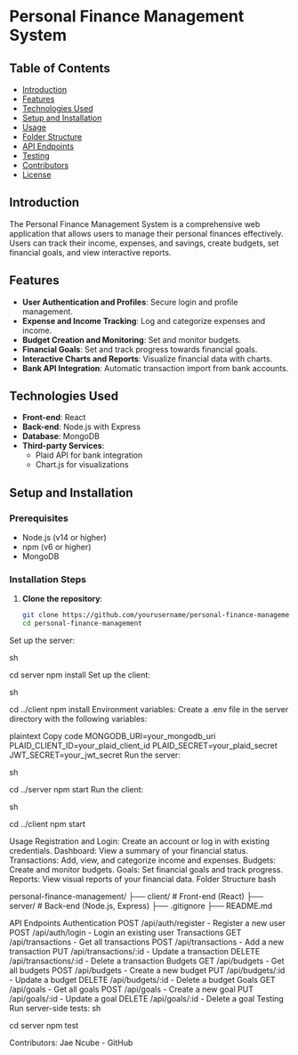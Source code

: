 # Personal Finance Management System

## Table of Contents
- [Introduction](#introduction)
- [Features](#features)
- [Technologies Used](#technologies-used)
- [Setup and Installation](#setup-and-installation)
- [Usage](#usage)
- [Folder Structure](#folder-structure)
- [API Endpoints](#api-endpoints)
- [Testing](#testing)
- [Contributors](#contributors)
- [License](#license)

## Introduction
The Personal Finance Management System is a comprehensive web application that allows users to manage their personal finances effectively. Users can track their income, expenses, and savings, create budgets, set financial goals, and view interactive reports.

## Features
- **User Authentication and Profiles**: Secure login and profile management.
- **Expense and Income Tracking**: Log and categorize expenses and income.
- **Budget Creation and Monitoring**: Set and monitor budgets.
- **Financial Goals**: Set and track progress towards financial goals.
- **Interactive Charts and Reports**: Visualize financial data with charts.
- **Bank API Integration**: Automatic transaction import from bank accounts.

## Technologies Used
- **Front-end**: React
- **Back-end**: Node.js with Express
- **Database**: MongoDB
- **Third-party Services**:
  - Plaid API for bank integration
  - Chart.js for visualizations

## Setup and Installation
### Prerequisites
- Node.js (v14 or higher)
- npm (v6 or higher)
- MongoDB

### Installation Steps
1. **Clone the repository**:
   ```sh
   git clone https://github.com/yourusername/personal-finance-management.git
   cd personal-finance-management

Set up the server:

sh

cd server
npm install
Set up the client:

sh


cd ../client
npm install
Environment variables:
Create a .env file in the server directory with the following variables:

plaintext
Copy code
MONGODB_URI=your_mongodb_uri
PLAID_CLIENT_ID=your_plaid_client_id
PLAID_SECRET=your_plaid_secret
JWT_SECRET=your_jwt_secret
Run the server:

sh

cd ../server
npm start
Run the client:

sh

cd ../client
npm start

Usage
Registration and Login: Create an account or log in with existing credentials.
Dashboard: View a summary of your financial status.
Transactions: Add, view, and categorize income and expenses.
Budgets: Create and monitor budgets.
Goals: Set financial goals and track progress.
Reports: View visual reports of your financial data.
Folder Structure
bash

personal-finance-management/
  ├── client/          # Front-end (React)
  ├── server/          # Back-end (Node.js, Express)
  ├── .gitignore
  ├── README.md

API Endpoints
Authentication
POST /api/auth/register - Register a new user
POST /api/auth/login - Login an existing user
Transactions
GET /api/transactions - Get all transactions
POST /api/transactions - Add a new transaction
PUT /api/transactions/:id - Update a transaction
DELETE /api/transactions/:id - Delete a transaction
Budgets
GET /api/budgets - Get all budgets
POST /api/budgets - Create a new budget
PUT /api/budgets/:id - Update a budget
DELETE /api/budgets/:id - Delete a budget
Goals
GET /api/goals - Get all goals
POST /api/goals - Create a new goal
PUT /api/goals/:id - Update a goal
DELETE /api/goals/:id - Delete a goal
Testing
Run server-side tests:
sh

cd server
npm test

Contributors:
Jae Ncube - GitHub
